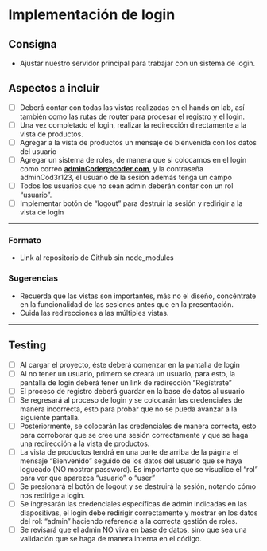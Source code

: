# Implementación de login

## Consigna

- Ajustar nuestro servidor principal para trabajar con un sistema de login.

## Aspectos a incluir

- [ ] Deberá contar con todas las vistas realizadas en el hands on lab, así también como las rutas de router para procesar el registro y el login.
- [ ] Una vez completado el login, realizar la redirección directamente a la vista de productos.
- [ ] Agregar a la vista de productos un mensaje de bienvenida con los datos del usuario
- [ ] Agregar un sistema de roles, de manera que si colocamos en el login como correo **adminCoder@coder.com**, y la contraseña adminCod3r123, el usuario de la sesión además tenga un campo
- [ ] Todos los usuarios que no sean admin deberán contar con un rol “usuario”.
- [ ] Implementar botón de “logout” para destruir la sesión y redirigir a la vista de login

---

### Formato

- Link al repositorio de Github sin node_modules

### Sugerencias

- Recuerda que las vistas son importantes, más no el diseño, concéntrate en la funcionalidad de las sesiones antes que en la presentación.
- Cuida las redirecciones a las múltiples vistas.

---

## Testing

- [ ] Al cargar el proyecto, éste deberá comenzar en la pantalla de login
- [ ] Al no tener un usuario, primero se creará un usuario, para esto, la pantalla de login deberá tener un link de redirección “Regístrate”
- [ ] El proceso de registro deberá guardar en la base de datos al usuario
- [ ] Se regresará al proceso de login y se colocarán las credenciales de manera incorrecta, esto para probar que no se pueda avanzar a la siguiente pantalla.
- [ ] Posteriormente, se colocarán las credenciales de manera correcta, esto para corroborar que se cree una sesión correctamente y que se haga una redirección a la vista de productos.
- [ ] La vista de productos tendrá en una parte de arriba de la página el mensaje “Bienvenido” seguido de los datos del usuario que se haya logueado (NO mostrar password). Es importante que se visualice el “rol” para ver que aparezca “usuario” o “user”
- [ ] Se presionará el botón de logout y se destruirá la sesión, notando cómo nos redirige a login.
- [ ] Se ingresarán las credenciales específicas de admin indicadas en las diapositivas, el login debe redirigir correctamente y mostrar en los datos del rol: “admin” haciendo referencia a la correcta gestión de roles.
- [ ] Se revisará que el admin NO viva en base de datos, sino que sea una validación que se haga de manera interna en el código.
